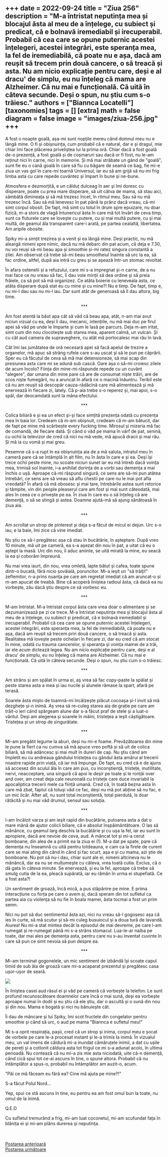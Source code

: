 
+++
date = 2022-09-24
title = "Ziua 256"
description = "M-a întristat neputința mea și blocajul ăsta al meu de a înțelege, cu subiect și predicat, că e bolnavă iremediabil și irecuperabil. Probabil că cea care se opune puternic acestei înțelegeri, acestei integrări, este speranța mea, la fel de iremediabilă, că poate nu e așa, dacă am reușit să trecem prin două cancere, o să treacă și asta. Nu am nicio explicație pentru care, deși e al dracu' de simplu, eu nu înțeleg că mama are Alzheimer. Că nu mai e funcțională. Că uită în câteva secunde. Deși o spun, nu știu cum s-o trăiesc."
authors = ["Biannca Locatelli"]
[taxonomies]
tags = []
[extra]
math = false
diagram = false
image = "images/ziua-256.jpg"
+++
---

A fost o noapte goală, așa-mi sunt nopțile mereu când domnul meu nu e lângă mine. O fi și obișnuința, cum probabil că e natural, dar e și dragul, mie chiar îmi face plăcerea priveliștea lui la prima oră. Chiar dacă a fost goală de-o prezență, a fost goală și de coșmaruri sau dacă or fi fost, nu le-am reținut nici în carne, nici în memorie. Și mă mai străbate un gând de "goală", sunt fie eu o cană goală în care să fiu cu băgare de seamă ce bag, fie mi-e ziua un vas gol în care-mi toarnă Universul, iar eu să am grijă să nu-mi frig limba asta cu care repede cuvântez și împart în bune și ne-bune.

Atmosfera e dezmorțită, e un călduț dulceag în aer și îmi doresc cu disperare, poate cu prea mare disperare, să uit câtva de mama, să stau aici, sâmbătă dimineața și să mă trezesc încet, în ritmul meu. Sau să nu mă trezesc încă. Sau să mă lenevesc în pat până la prânz dacă vreau, că-mi simt corpul obosit. De fapt, mă simt cu totul în drum spre epuizare, nu doar fizică, m-a stors de vlagă întunericul ăsta în care mă tot învârt de ceva timp, sunt ca fluturele care se lovește cu putere, cu și mai multă putere, cu și mai multă, de geamul ăla transparent care-i arată, pe partea cealaltă, libertatea. Am aripile obosite.

Spiky mi-a simțit trezirea și a venit și ea lângă mine. Deși practic, nu mă aleargă nimeni spre nimic, dacă nu mă debarc din pat acum, că deja e 7.30, nu voi reuși să-mi beau apa și smoothie și-mi ratez singura constantă a zilei. Am observat că trebe să-mi beau smootheiul înainte să urc la ea, să fac ordine, altfel, după aia intră cu greu și se așează într-un stomac revoltat.

În afara ostenelii și a refuzului, care mi s-a impregnat și-n carne, de a nu mai face ce nu vreau să fac, îi dau voie minții să dea ordine și să preia frâiele, ca să pot să mă organizez. Ce atâta boierie cu leneveala asta, ce atâta disperare după stat eu cu mine și cu mine?! Nu e timp. De fapt, timp e, nu mi-l dau sau nu mi-l iau. Dar sunt atât de generoasă să îl dau altora, big time.

<p style="text-align: center;">***</p>

Am fost atentă la băut apa cât să văd că beau apa, atât, n-am mai avut niciun vizual cu ea, deși îi dau, mecanic, intențiile, nu mă mai duc pe firul apei să văd pe unde le împarte și cum le lasă pe parcurs. Deja m-am iritat, simt cum din nou clocotește sub starea mea, aparent calmă, un vulcan. Și cu cât aud camera de supraveghere, cu atât mă portocalesc mai rău în lavă.

Cât îmi las jumătatea de oră necesară apei să facă apelul de trezire a organelor, mă apuc să strâng rufele care s-au uscat și să le pun pe căprării. Sper eu că făcutul de ceva să mă mai detensioneze, să mai scap din presiunea asta care mi se adună sub cască. Oare așa o să-mi croiesc zilele de acum încolo? Ființa din mine-mi răspunde repede cu un cuvânt "alegere", dar umana din mine pare că are de consumat niște trăiri, are de scos niște fumegării, nu a aruncat în afară ce o macină înăuntru. Teribil este că nu am reușit să descopăr cauza-rădăcină care mă alimentează și mă enervează în fiecare zi, lately. Că p-aia trebe s-o reperez și, mai apoi, s-o spăl, dar deocamdată sunt la mâna efectului.

<p style="text-align: center;">***</p>

Colica biliară e și ea un efect și-și face simțită prezența odată cu prezența mea în baia lor. Credeam că m-am obișnuit, credeam că m-am bătucit, dar de fapt pe mine mă scârbește every fucking time. Mirosul și mizeria mă fac de comandă, de fiecare dată. Și când o văd pe mama în vârf de pat, senină, cu ochii la televizor de cred că nici nu mă vede, mă apucă dracii și mai rău. Și mă ia cu vomă și mai greu.

Pesemne că s-a rupt în ea obișnuința aia de a mă saluta, intratul meu în cameră pare că se întâmplă în alt film, nu în ăsta în care e și ea. Deși își trece ochii peste mine, nu scoate niciun sunet iar eu mă întreb dacă voința mea, trimisă sol înainte, i-a anihilat dorința de a vorbi sau demența a mai închis o ușă. Aproape că-mi răspund singură, ce sens are să-mi pun atâtea întrebări, ce sens are să vreau să aflu chestii pe care nu le mai pot afla vreodată? În afară că mă obosesc și mai tare, întrebările astea sunt retorice și tâmpite, vin din people pleaserul care am fost și mai sunt câteodată, mai ales în ceea ce o privește pe ea. În ziua în care eu o să înțeleg că are demență, o să se stingă și astea. Doamne ajută-mă să ajung sănătoasă în ziua aia.

<p style="text-align: center;">***</p>

Am scrollat un strop de pinterest și deja s-a făcut de micul ei dejun. Urc s-o iau, e la baie, îmi zice că vine imediat.

Nu știu ce să-i pregătesc așa că stau în bucătărie, în așteptare. După vreo 10 minute, mă uit pe cameră, ea s-a așezat din nou în pat, a uitat că eu o aștept la masă. Urc din nou, îi aduc aminte, se uită mirată la mine, eu seacă la ea și coborâm împreună.

Nu mai vrea iaurt, din nou, vrea omletă, lapte bătut și cafea, toate spune dintr-o bucată, fără nicio șovăială, poruncitor. Mi-a ieșit un "să trăiți!" zeflemitor, n-a prins nuanța pe care am regretat imediat că am aruncat-o și m-am apucat de treabă. Bine că acoperă liniștea radioul ăsta, că dacă ea nu vorbește, zău dacă știu despre ce să vorbesc eu.

<p style="text-align: center;">***</p>

M-am întristat. M-a întristat corpul ăsta care vrea doar o alimentare și se dezumanizează pe zi ce trece. M-a întristat neputința mea și blocajul ăsta al meu de a înțelege, cu subiect și predicat, că e bolnavă iremediabil și irecuperabil. Probabil că cea care se opune puternic acestei înțelegeri, acestei integrări, este speranța mea, la fel de iremediabilă, că poate nu e așa, dacă am reușit să trecem prin două cancere, o să treacă și asta. Realitatea mă lovește peste ochelari în fiecare zi, dar eu cred că am stocat în mine, odată cu trauma cancerelor, și speranța și voința mamei de a trăi, iar ele acum dictează legea. Nu am nicio explicație pentru care, deși e al dracu' de simplu, eu nu înțeleg că mama are Alzheimer. Că nu mai e funcțională. Că uită în câteva secunde. Deși o spun, nu știu cum s-o trăiesc.

<p style="text-align: center;">***</p>

Am strâns și am spălat în urma ei, aș vrea să fac copy-paste la spălat și peste starea asta a mea și iau nucile și alunele rămase la spart, afară pe terasă.

Soarele ăsta mișto de toamnă-mi încălzește plăcut cocoașa și-l invit să mă dezghețe și-n inimă. Aș vrea să re-culeg starea aia de grație pe care am trăit-o ieri când spărgeam alune dar s-a făcut praf de stele și a luat-o vântul. Deși am alegerea și soarele în mâini, tristețea a ieșit câștigătoare. Tristețea și un strop de singurătate.

<p style="text-align: center;">***</p>

Mi-am pregătit legume la aburi, deși nu mi-e foame. Prevăzătoarea din mine le pune la fiert ca nu cumva să mă apuce vreo poftă și să uit de colica biliară, să mă adâncesc și mai mult în dureri de cap. Nu știu când am împletit eu cu andreaua gândului tristețea cu gândul ăsta amărui al trecerii noastre rapide prin viață, că iar mă împunge. De fapt, eu cred că e de ajuns să accesez din sculul ăla în care am pus, cu inconștiență, tristețe, inutilitate, nervi, neacceptare, una singură că apoi le deșir pe toate și le ronțăi over and over, am creat deja cale neuronală cu tristețe care duce invariabil la apocaliptica trecerii mele ca ființă umană. Cred că, în toată bezna asta în care mă zbat, faptul că totuși văd ce fac, deși nu mă pot abține să nu fac, e un mic licăr. After all, nu sunt total inconștientă, total pierdută, îs doar rătăcită și nu mai văd drumul, sensul sau soluția.

<p style="text-align: center;">***</p>

I-am încălzit varza și am ieșit rapid din bucătărie, putoarea asta a dat o mare mână de ajutor colicii biliare, că e absolut înspăimântătoare. O las să mănânce, cu geamul larg deschis la bucătărie și cu ușa la fel, iar eu sunt în apropiere, dacă are nevoie de ceva, aud. A mâncat tot și mi-a cerut bomboane, din alea de a primit ea la ziua ei (!). M-a dat pe spate, pare că demența nu înseamnă cu uită pentru totdeauna, e cam ca la firele de curent care se mai ating din când în când și fac scurt, așa e și cu mama, azi știe de bomboane. Nu pot să nu-i dau, chiar sunt ale ei, nimeni altcineva nu le mănâncă, dar ea nu se mulțumește cu câteva, vrea toată cutia. Exclus, că o dă gata în câteva minute. Se enervează, și eu la fel, aproape că trebe să smulg cutia de la ea, pleacă supărată, iar eu rămân în urma ei stupefiată. Ce a fost asta?!

Un sentiment de groază, încă mică, a pus stăpânire pe mine. E prima interacțiune cu forța pe care o avem și, dacă speram din tot sufletul ca partea aia cu violența să nu fie în boala mamei, ăsta tocmai a fost un prim semn.

Nici nu pot să duc sentimentul ăsta azi, nici nu vreau să-l gogoșesc așa că ies în curte, să mă scutur și să-mi culeg busuiocul și a doua tură de lavandă. Aiurea! Nu mi-a stat mintea decât la episodul de mai devreme, pe care l-am rumegat și re-rumegat până mi s-a strâns stomacul. Lua-le-ar naiba pe toate, dar mai ales pe demența asta, pentru care nu s-au inventat cuvinte în care să pun ce simt nevoia să pun despre ea.

<p style="text-align: center;">***</p>

Mi-am terminat gogonelele, un mic sentiment de izbândă își scoate capul timid de sub ăla de groază care mi-a acaparat prezentul și pregătesc casa ușor-ușor de seară.

<div class="flex justify-center">
  <img src="images/gogonele-1-1024x576.jpeg" />
</div>

În liniștea casei aud râsul ei și văd pe cameră că vorbește la telefon. Le sunt profund recunoscătoare doamnelor care încă o mai sună, deși ea vorbește aproape numai în dodii și eu știu că ele știu, dar o ascultă și o sună din nou și din nou. Mama e bogată și nici nu bănuiește cât.

Îi dau de mâncare și lui Spiky, îmi scot fructele din congelator pentru smoothie și când să urc, o aud pe mama "Biannca e sufletul meu!"

Mi s-a oprit respirația, pașii, cred că un strop și inima, corpul meu e șocat de vorbele pe care le-a procesat instant și le-a trimis la inimă. În vizualul meu, un val imens de căldură mi-a inundat cămăruțele inimii, a dat cu ușile de pereți și a cotlonit căldura asta tot frigul ce mi s-a adunat acolo, în ultima perioadă. Nu contează că nu mi-a zis mie asta niciodată, uite că-n demență, când cică spui tot ce-ai ascuns în tine, o spune altora. Probabil că nu întâmplător a spus-o, probabil nu întâmplător am auzit-o, acum.

"Păi ce mă făceam eu fără ea? Cine mă ajuta pe mine?!"

S-a făcut Polul Nord…

Yep, spui ce stă ascuns în tine, eu pentru ea am fost omul bun la toate, nu omul de la inimă.

Q.E.D

Cu sufletul tremurând a frig, mi-am luat coconetul, mi-am scufundat fața în blănița ei și mi-am plâns durerea și neputința.

<br/>

<br/>

<div class="flex justify-between">
  <div>
    <a href="/blog/ziua-255/">Postarea anterioară</a>
  </div>
  <div>
    <a href="/blog/ziua-256/">Postarea următoare</a>
  </div>
</div>
